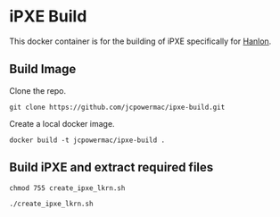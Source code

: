 # iPXE Build

This docker container is for the building of iPXE specifically for [Hanlon](https://github.com/csc/Hanlon).


## Build Image

Clone the repo.

`git clone https://github.com/jcpowermac/ipxe-build.git`

Create a local docker image.

`docker build -t jcpowermac/ipxe-build .`

## Build iPXE and extract required files

`chmod 755 create_ipxe_lkrn.sh`

`./create_ipxe_lkrn.sh`
